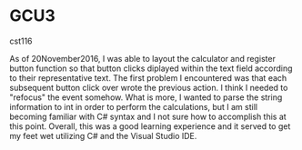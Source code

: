 # GCU3
cst116

As of 20November2016, I was able to layout the calculator and register button function so that button clicks diplayed within the text field according to their representative text.  The first problem I encountered was that each subsequent button click over wrote the previous action.  I think I needed to "refocus" the event somehow.  What is more, I wanted to parse the string information to int in order to perform the calculations, but I am still becoming familiar with C# syntax and I not sure how to accomplish this at this point.  Overall, this was a good learning experience and it served to get my feet wet utilizing C# and the Visual Studio IDE.
